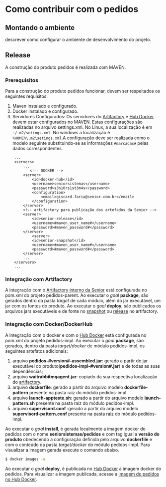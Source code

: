 # Como contribuir com o pedidos

## Montando o ambiente				
descrever como configurar o ambiente de desenvolvimento do projeto. 

## Release				
A construção do produto pedidos é realizada com MAVEN.

### Prerequisitos
Para a construção do produto pedidos funcionar, devem ser respeitados os seguintes requisitos:
1. Maven instalado e configurado.
2. Docker instalado e configurado.
3. Servidores Configurados: Os servidores do [Artifactory](http://maven.senior.com.br:8081/artifactory) e [Hub Docker](http://hub.docker.com) devem estar configurados no MAVEN. Estas configurações são realizadas no arquivo settings.xml. No Linux, a sua localização é em ```~/.m2/setings.xml```. No windows a localização é  ```%HOME%\.m2\setings.xml```.A configuração deve ser realizada como o modelo seguinte substituindo-se as informações ```#marcadas#``` pelas dados correspondentes.
```
    ...
	<servers>
	    ...
	       <!-- DOCKER -->
	    <server>
			<id>docker-hub</id>
			<username>seniorsistemas</username>
			<password>s3n10rs1st3m4s</password>
			<configuration>
				<email>giscard.faria@senior.com.br</email>
			</configuration>
		</server>
		<!-- artifactory para publicação dos artefados da Senior -->
		<server>
			<id>senior-release</id>
			<username>#maven_user_name#</username>
			<password>#maven_password#</password>
		</server>
			<server>
			<id>senior-snapshot</id>
			<username>#maven_user_name#</username>
			<password>#maven_password#</password>
		</server>
		...
	</servers>
	...
```

### Integração com Artifactory
A integração com o [Artifactory interno da Senior](http://maven.senior.com.br:8081/artifactory) está configurada no pom.xml do projeto pedidos-parent.
Ao executar o _goal_ __package__, são gerados dentro da pasta _target_ de cada módulo, além do jar executável, um jar com os fontes do produto.
Ao executar o _goal_ __deploy__, são publicados os arquivos jars executáveis e de fonte no [snapshot](http://maven.senior.com.br:8081/artifactory/webapp/#/artifacts/browse/tree/General/libs-snapshot-local/br/com/senior/pedidos-impl) ou [release](http://maven.senior.com.br:8081/artifactory/webapp/#/artifacts/browse/tree/General/libs-release-local/br/com/senior/pedidos-impl) no artifactory.

### Integração com Docker/DockerHub
A integração com o docker e com o [Hub Docker](http://hub.docker.com) está configurada no pom.xml do projeto pedidos-impl. Ao executar o _goal_ __package__, são gerados, dentro da pasta _target/docker_ de módulo pedidos-impl, os seguintes artefatos adicionais:
1. arquivo __pedidos-#version#-assembled.jar__: gerado a partir do jar executável do produto(__pedidos-impl-#version#.jar__) e de todas as suas dependências;
2. arquivo __waitrabbitmqagent.jar__: copiado da sua respectiva localização do [artifactory](http://maven.senior.com.br:8081/artifactory).
3. arquivo __dockerfile__: gerado a partir do arquivo modelo __dockerfile-pattern__ presente na pasta raiz do módulo pedidos-impl.
4. arquivo __launch-appteste.sh__: gerado a partir do arquivo modelo __launch-pattern.sh__ presente na pasta raiz do módulo pedidos-impl.
5. arquivo __supervisord.conf__ :gerado a partir do arquivo modelo __supervisord-pattern.conf__ presente na pasta raiz do módulo pedidos-impl.

Ao executar o _goal_ __install__, é gerada localmente a imagem docker do pedidos com o nome __seniorsistemas/pedidos__ e com tag igual a __versão do produto__ obedecendo a configuração definida pelo arquivo __dockerfile__ e com o conteúdo da pasta _target/docker_ do módulo pedidos-impl. Para visualizar a imagem gerada execute o comando abaixo.
```bash
$ docker images -a
```
Ao executar o _goal_ __deploy__, é publicada no [Hub Docker](http://hub.docker.com) a imagem docker do pedidos. Para visualizar a imagem publicada, acesse a [imagem do pedidos no Hub Docker](https://hub.docker.com/r/seniorsistemas/pedidos/tags/).
